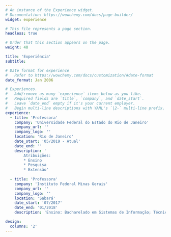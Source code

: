 ```yaml
---
# An instance of the Experience widget.
# Documentation: https://wowchemy.com/docs/page-builder/
widget: experience

# This file represents a page section.
headless: true

# Order that this section appears on the page.
weight: 40

title: 'Experiência'
subtitle:

# Date format for experience
#   Refer to https://wowchemy.com/docs/customization/#date-format
date_format: Jan 2006

# Experiences.
#   Add/remove as many `experience` items below as you like.
#   Required fields are `title`, `company`, and `date_start`.
#   Leave `date_end` empty if it's your current employer.
#   Begin multi-line descriptions with YAML's `|2-` multi-line prefix.
experience:
  - title: 'Professora'
    company: 'Universidade Federal do Estado do Rio de Janeiro'
    company_url: ''
    company_logo: ''
    location: 'Rio de Janeiro'
    date_start: '05/2019 - Atual'
    date_end: ''
    description: '
        Atribuições:
        * Ensino
        * Pesquisa
        * Extensão'
        
  - title: 'Professora'
    company: 'Instituto Federal Minas Gerais'
    company_url: ''
    company_logo: ''
    location: 'Sabará'
    date_start: '07/2017'
    date_end: '01/2018'
    description: 'Ensino: Bacharelado em Sistemas de Informação; Técnico Integrado em Administração.'

design:
  columns: '2'
---
```

